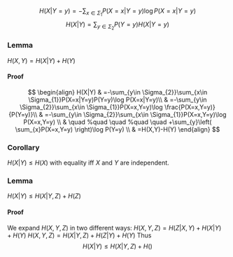 $$
H(X|Y=y)=-\sum_{x\in \Sigma_{1}}P(X=x|Y=y)\log P(X=x|Y=y)
$$
$$
H(X|Y)=\sum_{y\in \Sigma_{2}}P(Y=y)H(X|Y=y)
$$
### Lemma
$H(X,Y)=H(X|Y)+H(Y)$
#### Proof
$$
\begin{align}
H(X|Y) & =-\sum_{y\in \Sigma_{2}}\sum_{x\in \Sigma_{1}}P(X=x|Y=y)P(Y=y)\log P(X=x|Y=y)\\
 & =-\sum_{y\in \Sigma_{2}}\sum_{x\in \Sigma_{1}}P(X=x,Y=y)\log \frac{P(X=x,Y=y)}{P(Y=y)}\\
 & =-\sum_{y\in \Sigma_{2}}\sum_{x\in \Sigma_{1}}P(X=x,Y=y)\log P(X=x,Y=y) \\
 & \quad %quad
\quad %quad
\quad 
 +\sum_{y}\left( \sum_{x}P(X=x,Y=y) \right)\log P(Y=y) \\
 & =H(X,Y)-H(Y)
\end{align}
$$
### Corollary 
$H(X|Y)\leq H(X)$ with equality iff $X$ and $Y$ are independent.

### Lemma
$H(X|Y)\leq H(X|Y,Z)+H(Z)$
#### Proof
We expand $H(X,Y,Z)$ in two different ways:
$H(X,Y,Z)=H(Z|X,Y)+H(X|Y)+H(Y)$
$H(X,Y,Z)=H(X|Y,Z)+H(Z|Y)+H(Y)$
Thus
$$
H(X|Y)\leq H(X|Y,Z)+H()
$$